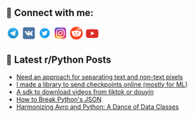 ## 🔎 Connect with me:
[<img src="https://github.com/bullbesh/bullbesh/blob/main/images/Telegram.png" width="32" height="32" />](https://t.me/bullbesh)
[<img src="https://github.com/bullbesh/bullbesh/blob/main/images/VK.png" width="32" height="32" />](https://vk.com/bullbesh)
[<img src="https://github.com/bullbesh/bullbesh/blob/main/images/Twitter.png" width="32" height="32" />](https://twitter.com/bullbesh1)
[<img src="https://github.com/bullbesh/bullbesh/blob/main/images/Instagram.png" width="32" height="32" />](https://www.instagram.com/bullbesh)
[<img src="https://github.com/bullbesh/bullbesh/blob/main/images/Reddit.png" width="32" height="32" />](https://www.reddit.com/user/bullbesh)
[<img src="https://github.com/bullbesh/bullbesh/blob/main/images/YouTube.png" width="32" height="32" />](https://www.youtube.com/channel/UCtfjRs6uzgq5mfm8S06WTcg)

## 📕 Latest r/Python Posts
<!-- BLOG-POST-LIST:START -->
- [Need an approach for separating text and non-text pixels](https://www.reddit.com/r/Python/comments/17x8qev/need_an_approach_for_separating_text_and_nontext/)
- [I made a library to send checkpoints online &lpar;mostly for ML&rpar;](https://www.reddit.com/r/Python/comments/17x8hlt/i_made_a_library_to_send_checkpoints_online/)
- [A sdk to download videos from tiktok or douyin](https://www.reddit.com/r/Python/comments/17x4sfk/a_sdk_to_download_videos_from_tiktok_or_douyin/)
- [How to Break Python&#39;s JSON](https://www.reddit.com/r/Python/comments/17x4dvu/how_to_break_pythons_json/)
- [Harmonizing Avro and Python: A Dance of Data Classes](https://www.reddit.com/r/Python/comments/17x30n2/harmonizing_avro_and_python_a_dance_of_data/)
<!-- BLOG-POST-LIST:END -->
